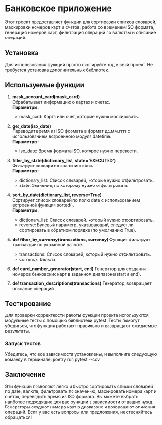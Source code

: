 # Банковское приложение

Этот проект предоставляет функции для сортировки списков словарей, маскировки номеров карт и счетов, работа со временем ISO формата, генерация номеров карт, фильтрация операций по валютам и описание операций.

## Установка

Для использования функций просто скопируйте код в свой проект. Не требуется установка дополнительных библиотек.

## Используемые функции

1. **mask_account_card(mask_card)**  
   Обрабатывает информацию о картах и счетах.  
   **Параметры:**  
   - mask_card: Карта или счёт, которые нужно маскировать.

2. **get_date(iso_date)**  
   Переводит время из ISO формата в формат дд.мм.гггг с использованием встроенного модуля datetime.  
   **Параметры:**  
   - iso_date: Время формата ISO, которое нужно перевести.

3. **filter_by_state(dictionary_list, state='EXECUTED')**  
   Фильтрует словари по значению state.  
   **Параметры:**  
   - dictionary_list: Список словарей, которые нужно отфильтровать.  
   - state: Значение, по которому нужно отфильтровать.

4. **sort_by_date(dictionary_list, reverse=True)**  
   Сортирует список словарей по полю date с использованием встроенной функции sorted().  
   **Параметры:**  
   - dictionary_list: Список словарей, который нужно отсортировать.  
   - reverse: Булевый параметр, указывающий, следует ли сортировать в обратном порядке (по умолчанию True).

5. **def filter_by_currency(transactions, currency)**
    Функция фильтрует транзакции по указанной валюте.
   - transactions: Список словарей, который нужно отфильтровать.
   - currency: Валюта.

6. **def card_number_generator(start, end)**
   Генератор для создания номеров банковских карт в заданном диапазоне(start и end).

7. **def transaction_descriptions(transactions)**
   Генератор, возвращает описание операций.

## Тестирование

Для проверки корректности работы функций проекта используются модульные тесты с помощью библиотеки pytest. Тесты помогут убедиться, что функции работают правильно и возвращают ожидаемые результаты.

### Запуск тестов

Убедитесь, что все зависимости установлены, и выполните следующую команду в терминале: poetry run pytest --cov

## Заключение

Эти функции позволяют легко и быстро сортировать списки словарей по дате, валюте, фильтровать по значению, маскировать номера карт и счетов, переводить время из ISO формата. Вы можете выбрать наиболее подходящие для вас функции в зависимости от ваших нужд.
Генераторы создают номера карт в диапазоне и возвращают описания операций.
Если у вас есть вопросы или предложения, не стесняйтесь обращаться!